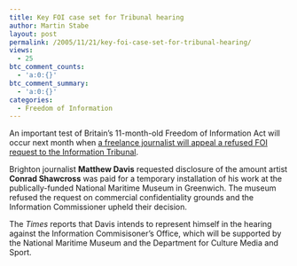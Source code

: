 ```yaml
---
title: Key FOI case set for Tribunal hearing
author: Martin Stabe
layout: post
permalink: /2005/11/21/key-foi-case-set-for-tribunal-hearing/
views:
  - 25
btc_comment_counts:
  - 'a:0:{}'
btc_comment_summary:
  - 'a:0:{}'
categories:
  - Freedom of Information
---
```

An important test of Britain&rsquo;s 11-month-old Freedom of Information Act will occur next month when [a freelance journalist will appeal a refused FOI request to the Information Tribunal][1].

Brighton journalist **Matthew Davis** requested disclosure of the amount artist **Conrad Shawcross** was paid for a temporary installation of his work at the publically-funded National Maritime Museum in Greenwich. The museum refused the request on commercial confidentiality grounds and the Information Commissioner upheld their decision.

The *Times* reports that Davis intends to represent himself in the hearing against the Information Commisisoner&rsquo;s Office, which will be supported by the National Maritime Museum and the Department for Culture Media and Sport.

 [1]: http://www.timesonline.co.uk/article/0,,2-1881691,00.html